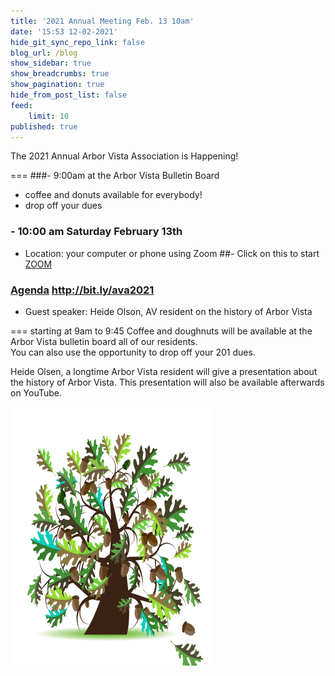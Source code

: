 ```yaml
---
title: '2021 Annual Meeting Feb. 13 10am'
date: '15:53 12-02-2021'
hide_git_sync_repo_link: false
blog_url: /blog
show_sidebar: true
show_breadcrumbs: true
show_pagination: true
hide_from_post_list: false
feed:
    limit: 10
published: true
---
```


<div class="bg-success">The 2021 Annual Arbor Vista Association is Happening!</div>

===
###- 9:00am at the Arbor Vista Bulletin Board 
-  coffee and donuts available for everybody!
- drop off your dues
### - 10:00 am  Saturday February 13th 
- Location:  your computer or phone using Zoom
##- Click on this to start [ZOOM ](https://us02web.zoom.us/j/89147299026?pwd=Wlh0RjF5a0JqRU96WXJKUjdVUXJiZz09)
### [Agenda](http://bit.ly/ava2021)  http://bit.ly/ava2021
- Guest speaker: Heide Olson, AV resident on the history of Arbor Vista

===
starting at 9am to 9:45 Coffee and doughnuts will be available at the Arbor Vista bulletin board all of our residents.  
You can also use the opportunity to drop off your 201 dues.

Heide Olsen, a longtime Arbor Vista resident will give a presentation about the history of Arbor Vista.  This presentation will also be available afterwards on YouTube.


![image](Oak_Tree.png)
